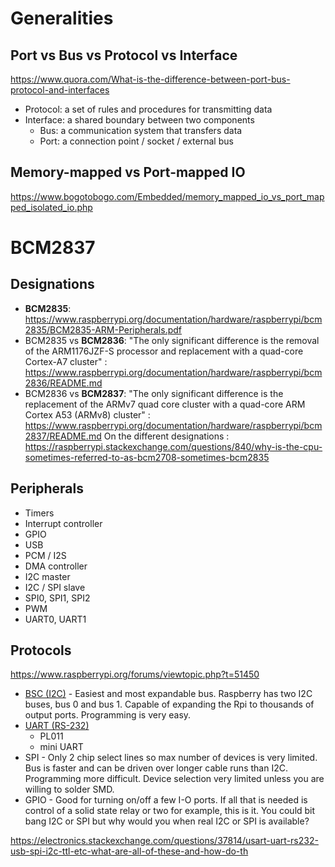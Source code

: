 # Generalities
## Port vs Bus vs Protocol vs Interface
https://www.quora.com/What-is-the-difference-between-port-bus-protocol-and-interfaces
* Protocol: a set of rules and procedures for transmitting data
* Interface: a shared boundary between two components
  * Bus: a communication system that transfers data
  * Port: a connection point / socket / external bus

## Memory-mapped vs Port-mapped IO
https://www.bogotobogo.com/Embedded/memory_mapped_io_vs_port_mapped_isolated_io.php

# BCM2837
## Designations
* **BCM2835**: https://www.raspberrypi.org/documentation/hardware/raspberrypi/bcm2835/BCM2835-ARM-Peripherals.pdf
* BCM2835 vs **BCM2836**: "The only significant difference is the removal of the ARM1176JZF-S processor and replacement with a quad-core Cortex-A7 cluster" : https://www.raspberrypi.org/documentation/hardware/raspberrypi/bcm2836/README.md 
* BCM2836 vs **BCM2837**: "The only significant difference is the replacement of the ARMv7 quad core cluster with a quad-core ARM Cortex A53 (ARMv8) cluster" : https://www.raspberrypi.org/documentation/hardware/raspberrypi/bcm2837/README.md
On the different designations : https://raspberrypi.stackexchange.com/questions/840/why-is-the-cpu-sometimes-referred-to-as-bcm2708-sometimes-bcm2835

## Peripherals
* Timers
* Interrupt controller
* GPIO
* USB
* PCM / I2S
* DMA controller
* I2C master
* I2C / SPI slave
* SPI0, SPI1, SPI2
* PWM
* UART0, UART1

## Protocols
https://www.raspberrypi.org/forums/viewtopic.php?t=51450
* [BSC (I2C)](https://alanbarr.github.io/RaspberryPi-GPIO/i2c.html) - Easiest and most expandable bus. Raspberry has two I2C buses, bus 0 and bus 1. Capable of expanding the Rpi to thousands of output ports. Programming is very easy.
* [UART (RS-232)](https://www.raspberrypi.org/documentation/configuration/uart.md)
  * PL011
  * mini UART
* SPI - Only 2 chip select lines so max number of devices is very limited. Bus is faster and can be driven over longer cable runs than I2C. Programming more difficult. Device selection very limited unless you are willing to solder SMD.
* GPIO - Good for turning on/off a few I-O ports. If all that is needed is control of a solid state relay or two for example, this is it. You could bit bang I2C or SPI but why would you when real I2C or SPI is available?

https://electronics.stackexchange.com/questions/37814/usart-uart-rs232-usb-spi-i2c-ttl-etc-what-are-all-of-these-and-how-do-th

